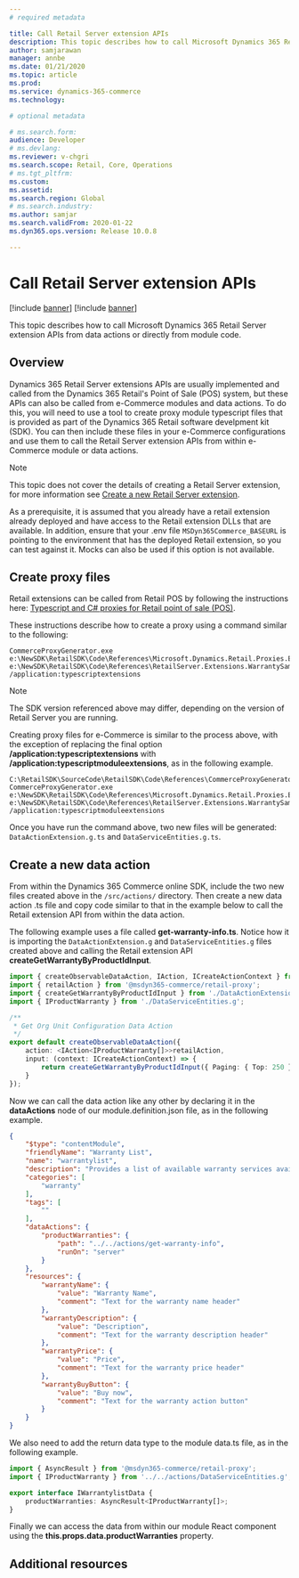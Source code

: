 ```yaml
---
# required metadata

title: Call Retail Server extension APIs
description: This topic describes how to call Microsoft Dynamics 365 Retail Server extension API from data actions or directly from module code.
author: samjarawan
manager: annbe
ms.date: 01/21/2020
ms.topic: article
ms.prod: 
ms.service: dynamics-365-commerce
ms.technology: 

# optional metadata

# ms.search.form: 
audience: Developer
# ms.devlang: 
ms.reviewer: v-chgri
ms.search.scope: Retail, Core, Operations
# ms.tgt_pltfrm: 
ms.custom: 
ms.assetid: 
ms.search.region: Global
# ms.search.industry: 
ms.author: samjar
ms.search.validFrom: 2020-01-22
ms.dyn365.ops.version: Release 10.0.8

---
```

# Call Retail Server extension APIs

[!include [banner](../includes/preview-banner.md)]
[!include [banner](../includes/banner.md)]

This topic describes how to call Microsoft Dynamics 365 Retail Server extension APIs from data actions or directly from module code.

## Overview

Dynamics 365 Retail Server extensions APIs are usually implemented and called from the Dynamics 365 Retail's Point of Sale (POS) system, but these APIs can also be called from e-Commerce modules and data actions. To do this, you will need to use a tool to create proxy module typescript files that is provided as part of the Dynamics 365 Retail software develpment kit (SDK). You can then include these files in your e-Commerce configurations and use them to call the Retail Server extension APIs from within e-Commerce module or data actions.

> [!NOTE]
> This topic does not cover the details of creating a Retail Server extension, for more information see [Create a new Retail Server extension](https://docs.microsoft.com/en-us/dynamics365/retail/dev-itpro/retail-server-extension).

As a prerequisite, it is assumed that you already have a retail extension already deployed and have access to the Retail extension DLLs that are available. In addition, ensure that your .env file `MSDyn365Commerce_BASEURL` is pointing to the environment that has the deployed Retail extension, so you can test against it. Mocks can also be used if this option is not available.

## Create proxy files

Retail extensions can be called from Retail POS by following the instructions here: [Typescript and C# proxies for Retail point of sale (POS)](https://docs.microsoft.com/en-us/dynamics365/retail/dev-itpro/typescript-proxy-retail-pos).

These instructions describe how to create a proxy using a command similar to the following:
 
```C:\RetailSDK\SourceCode\RetailSDK\Code\References\CommerceProxyGenerator.10.9.19281.3\tools>
CommerceProxyGenerator.exe e:\NewSDK\RetailSDK\Code\References\Microsoft.Dynamics.Retail.Proxies.ExtensionsGenerator.9.18.19315.4\build\Microsoft.Dynamics.Retail.RetailServerLibrary.dll e:\NewSDK\RetailSDK\Code\References\RetailServer.Extensions.WarrantySample.dll /application:typescriptextensions
```

> [!NOTE]
> The SDK version referenced above may differ, depending on the version of Retail Server you are running.

Creating proxy files for e-Commerce is similar to the process above, with the exception of replacing the final option **/application:typescriptextensions** with **/application:typescriptmoduleextensions**, as in the following example.

```
C:\RetailSDK\SourceCode\RetailSDK\Code\References\CommerceProxyGenerator.10.9.19281.3\tools>
CommerceProxyGenerator.exe e:\NewSDK\RetailSDK\Code\References\Microsoft.Dynamics.Retail.Proxies.ExtensionsGenerator.9.18.19315.4\build\Microsoft.Dynamics.Retail.RetailServerLibrary.dll e:\NewSDK\RetailSDK\Code\References\RetailServer.Extensions.WarrantySample.dll /application:typescriptmoduleextensions
```
Once you have run the command above, two new files will be generated: `DataActionExtension.g.ts` and `DataServiceEntities.g.ts`.

## Create a new data action

From within the Dynamics 365 Commerce online SDK, include the two new files created above in the `/src/actions/` directory. Then create a new data action .ts file and copy code similar to that in the example below to call the Retail extension API from within the data action. 

The following example uses a file called **get-warranty-info.ts**. Notice how it is importing the `DataActionExtension.g` and `DataServiceEntities.g` files created above and calling the Retail extension API **createGetWarrantyByProductIdInput**.

```typescript
import { createObservableDataAction, IAction, ICreateActionContext } from '@msdyn365-commerce/core';
import { retailAction } from '@msdyn365-commerce/retail-proxy';
import { createGetWarrantyByProductIdInput } from './DataActionExtension.g';
import { IProductWarranty } from './DataServiceEntities.g';

/**
 * Get Org Unit Configuration Data Action
 */
export default createObservableDataAction({
    action: <IAction<IProductWarranty[]>>retailAction,
    input: (context: ICreateActionContext) => {
        return createGetWarrantyByProductIdInput({ Paging: { Top: 250 } }, '12345');
    }
});
```

Now we can call the data action like any other by declaring it in the **dataActions** node of our module.definition.json file, as in the following example.

```json
{
    "$type": "contentModule",
    "friendlyName": "Warranty List",
    "name": "warrantylist",
    "description": "Provides a list of available warranty services available for purchase.",
    "categories": [
        "warranty"
    ],
    "tags": [
        ""
    ],
    "dataActions": {
        "productWarranties": {
            "path": "../../actions/get-warranty-info",
            "runOn": "server"
        }
    },
    "resources": {
        "warrantyName": {
            "value": "Warranty Name",
            "comment": "Text for the warranty name header"
        },
        "warrantyDescription": {
            "value": "Description",
            "comment": "Text for the warranty description header"
        },
        "warrantyPrice": {
            "value": "Price",
            "comment": "Text for the warranty price header"
        },
        "warrantyBuyButton": {
            "value": "Buy now",
            "comment": "Text for the warranty action button"
        }
    }
}
```

We also need to add the return data type to the module data.ts file, as in the following example.

```typescript
import { AsyncResult } from '@msdyn365-commerce/retail-proxy';
import { IProductWarranty } from '../../actions/DataServiceEntities.g';

export interface IWarrantylistData {
    productWarranties: AsyncResult<IProductWarranty[]>;
}
```

Finally we can access the data from within our module React component using the **this.props.data.productWarranties** property.

## Additional resources



